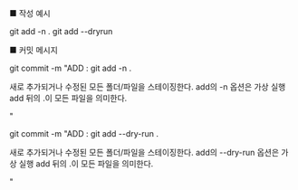 ■ 작성 예시

git add -n .
git add --dryrun

■ 커밋 메시지

git commit -m "ADD : git add -n . 

새로 추가되거나 수정된 모든 폴더/파일을 스테이징한다.
add의 -n 옵션은 가상 실행
add 뒤의 .이 모든 파일을 의미한다.

"

git commit -m "ADD : git add --dry-run . 

새로 추가되거나 수정된 모든 폴더/파일을 스테이징한다.
add의 --dry-run 옵션은 가상 실행
add 뒤의 .이 모든 파일을 의미한다.

"